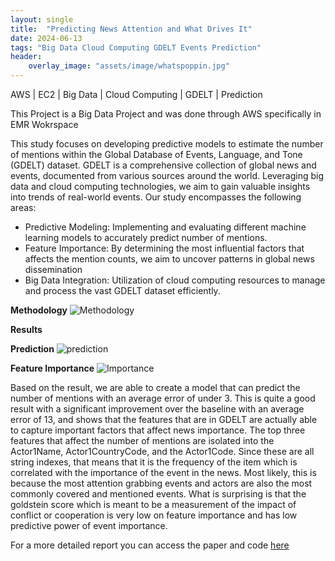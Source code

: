 ```yaml
---
layout: single
title:  "Predicting News Attention and What Drives It"
date: 2024-06-13
tags: "Big Data Cloud Computing GDELT Events Prediction"
header:
    overlay_image: "assets/image/whatspoppin.jpg"
---
```

AWS \| EC2 \| Big Data \| Cloud Computing \| GDELT \| Prediction

This Project is a Big Data Project and was done through AWS specifically in EMR Wokrspace

This study focuses on developing predictive models to estimate the number of mentions within the Global Database of Events, Language, and Tone (GDELT) dataset.
GDELT is a comprehensive collection of global news and events, documented from various sources around the world. 
Leveraging big data and cloud computing technologies, we aim to gain valuable insights into trends of real-world events. 
Our study encompasses the following areas:

- Predictive Modeling: Implementing and evaluating different machine learning models to accurately predict number of mentions. 
- Feature Importance: By determining the most influential factors that affects the mention counts, we aim to uncover patterns in global news dissemination 
- Big Data Integration: Utilization of cloud computing resources to manage and process the vast GDELT dataset efficiently.

**Methodology**
<img src="{{ site.baseurl }}/assets/image/bdcc_methodology.jpg" alt="Methodology">



**Results**

**Prediction**
<img src="{{ site.baseurl }}/assets/image/bdcc_pred.jpg" alt="prediction">



**Feature Importance**
<img src="{{ site.baseurl }}/assets/image/bdcc_feature.jpg" alt="Importance">

Based on the result, we are able to create a model that can predict the number of mentions with an average error of under 3. 
This is quite a good result with a significant improvement over the baseline with an average error of 13, and shows that the features that are in GDELT 
are actually able to capture important factors that affect news importance. The top three features that affect the number of mentions are isolated into the Actor1Name,
Actor1CountryCode, and the Actor1Code. Since these are all string indexes, that means that it is the frequency of the item which is correlated with the importance of 
the event in the news. Most likely, this is because the most attention grabbing events and actors are also the most commonly covered and mentioned events. 
What is surprising is that the goldstein score which is meant to be a measurement of the impact of conflict or cooperation is very low on feature importance and has 
low predictive power of event importance.

For a more detailed report you can access the paper and code [here](https://github.com/NRLTing-git/my-projects/tree/main/What's%20Popping%3F%3A%20Predicting%20News%20Attention%20and%20What%20Drives%20It)
